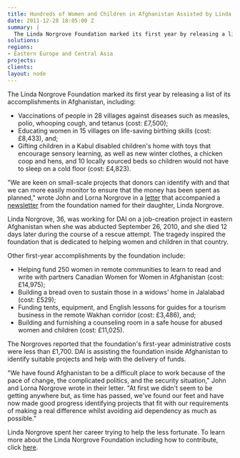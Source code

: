 ```yaml
---
title: Hundreds of Women and Children in Afghanistan Assisted by Linda Norgrove Foundation
date: 2011-12-28 18:05:00 Z
summary: |
  The Linda Norgrove Foundation marked its first year by releasing a list of its accomplishments in Afghanistan.
solutions:
regions:
- Eastern Europe and Central Asia
projects:
clients:
layout: node
---
```

The Linda Norgrove Foundation marked its first year by releasing a list of its accomplishments in Afghanistan, including:

* Vaccinations of people in 28 villages against diseases such as measles, polio, whooping cough, and tetanus (cost: £7,500);
* Educating women in 15 villages on life-saving birthing skills (cost: £8,433), and;
* Gifting children in a Kabul disabled children's home with toys that encourage sensory learning, as well as new winter clothes, a chicken coop and hens, and 10 locally sourced beds so children would not have to sleep on a cold floor (cost: £4,823).

"We are keen on small-scale projects that donors can identify with and that we can more easily monitor to ensure that the money has been spent as planned," wrote John and Lorna Norgrove in a [letter][1] that accompanied a [newsletter][2] from the foundation named for their daughter, Linda Norgrove.

Linda Norgrove, 36, was working for DAI on a job-creation project in eastern Afghanistan when she was abducted September 26, 2010, and she died 12 days later during the course of a rescue attempt. The tragedy inspired the foundation that is dedicated to helping women and children in that country.

Other first-year accomplishments by the foundation include:

* Helping fund 250 women in remote communities to learn to read and write with partners Canadian Women for Women in Afghanistan (cost: £14,975);
* Building a bread oven to sustain those in a widows' home in Jalalabad (cost: £529);
* Funding tents, equipment, and English lessons for guides for a tourism business in the remote Wakhan corridor (cost: £3,486), and;
* Building and furnishing a counseling room in a safe house for abused women and children (cost: £11,025).

The Norgroves reported that the foundation's first-year administrative costs were less than £1,700. DAI is assisting the foundation inside Afghanistan to identify suitable projects and help with the delivery of funds.

"We have found Afghanistan to be a difficult place to work because of the pace of change, the complicated politics, and the security situation," John and Lorna Norgrove wrote in their letter. "At first we didn't seem to be getting anywhere but, as time has passed, we've found our feet and have now made good progress identifying projects that fit with our requirements of making a real difference whilst avoiding aid dependency as much as possible."

Linda Norgrove spent her career trying to help the less fortunate. To learn more about the Linda Norgrove Foundation including how to contribute, click [here][3].

[1]: http://www.lindanorgrovefoundation.org/pdf/newsletter_letter.pdf
[2]: http://www.lindanorgrovefoundation.org/pdf/LNFNewsletterFINAL.pdf
[3]: http://www.lindanorgrovefoundation.org/site/get-involved
